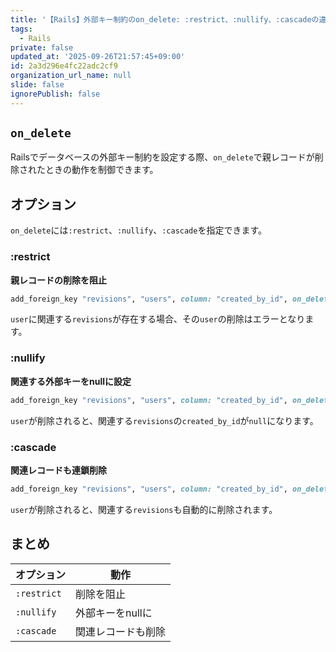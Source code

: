 ```yaml
---
title: '【Rails】外部キー制約のon_delete: :restrict、:nullify、:cascadeの違い'
tags:
  - Rails
private: false
updated_at: '2025-09-26T21:57:45+09:00'
id: 2a3d296e4fc22adc2cf9
organization_url_name: null
slide: false
ignorePublish: false
---
```

## `on_delete`

Railsでデータベースの外部キー制約を設定する際、`on_delete`で親レコードが削除されたときの動作を制御できます。

## オプション

`on_delete`には`:restrict`、`:nullify`、`:cascade`を指定できます。

### :restrict

**親レコードの削除を阻止**

```ruby
add_foreign_key "revisions", "users", column: "created_by_id", on_delete: :restrict
```

`user`に関連する`revisions`が存在する場合、その`user`の削除はエラーとなります。

### :nullify

**関連する外部キーをnullに設定**

```ruby
add_foreign_key "revisions", "users", column: "created_by_id", on_delete: :nullify
```

`user`が削除されると、関連する`revisions`の`created_by_id`が`null`になります。

### :cascade

**関連レコードも連鎖削除**

```ruby
add_foreign_key "revisions", "users", column: "created_by_id", on_delete: :cascade
```

`user`が削除されると、関連する`revisions`も自動的に削除されます。

## まとめ

| オプション | 動作 |
|-----------|------|
| `:restrict` | 削除を阻止 |
| `:nullify` | 外部キーをnullに |
| `:cascade` | 関連レコードも削除 |
